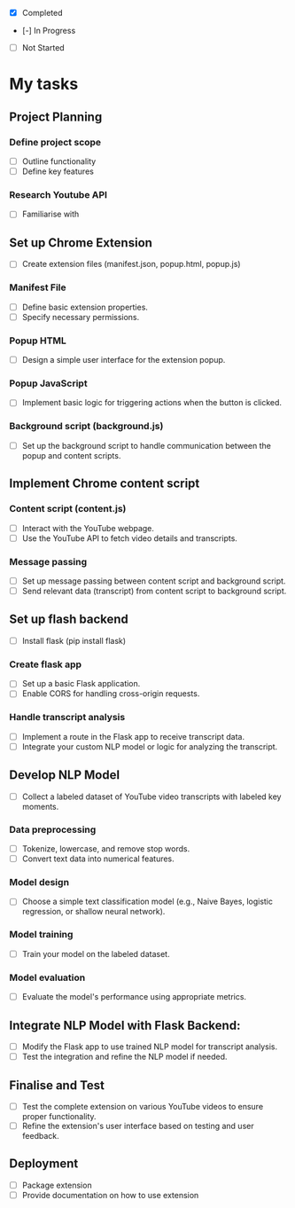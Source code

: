 - [x] Completed
- [-] In Progress
- [ ] Not Started

# My tasks

## Project Planning
### Define project scope
- [ ] Outline functionality
- [ ] Define key features
### Research Youtube API
- [ ] Familiarise with

## Set up Chrome Extension
- [ ] Create extension files (manifest.json, popup.html, popup.js)
### Manifest File
- [ ] Define basic extension properties.
- [ ] Specify necessary permissions.
### Popup HTML
- [ ] Design a simple user interface for the extension popup.
### Popup JavaScript
- [ ] Implement basic logic for triggering actions when the button is clicked.
### Background script (background.js)
- [ ] Set up the background script to handle communication between the popup and content scripts.

## Implement Chrome content script
### Content script (content.js)
- [ ] Interact with the YouTube webpage.
- [ ] Use the YouTube API to fetch video details and transcripts.
### Message passing
- [ ] Set up message passing between content script and background script.
- [ ] Send relevant data (transcript) from content script to background script.

## Set up flash backend
- [ ] Install flask (pip install flask)
### Create flask app
- [ ] Set up a basic Flask application.
- [ ] Enable CORS for handling cross-origin requests.
### Handle transcript analysis
- [ ] Implement a route in the Flask app to receive transcript data.
- [ ] Integrate your custom NLP model or logic for analyzing the transcript.

## Develop NLP Model
- [ ] Collect a labeled dataset of YouTube video transcripts with labeled key moments.
### Data preprocessing
- [ ] Tokenize, lowercase, and remove stop words.
- [ ] Convert text data into numerical features.
### Model design
- [ ] Choose a simple text classification model (e.g., Naive Bayes, logistic regression, or shallow neural network).
### Model training
- [ ] Train your model on the labeled dataset.
### Model evaluation
- [ ] Evaluate the model's performance using appropriate metrics.

## Integrate NLP Model with Flask Backend:
- [ ] Modify the Flask app to use trained NLP model for transcript analysis.
- [ ] Test the integration and refine the NLP model if needed.

## Finalise and Test
- [ ] Test the complete extension on various YouTube videos to ensure proper functionality.
- [ ] Refine the extension's user interface based on testing and user feedback.

## Deployment
- [ ] Package extension
- [ ] Provide documentation on how to use extension
